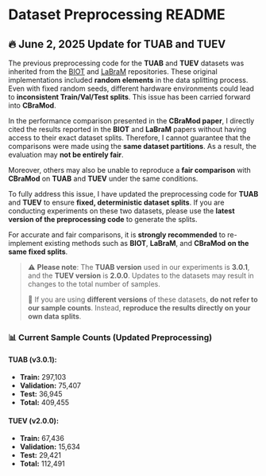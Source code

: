 # Dataset Preprocessing README


## 🔥 June 2, 2025 Update for TUAB and TUEV

The previous preprocessing code for the **TUAB** and **TUEV** datasets was inherited from the [BIOT](https://github.com/ycq091044/BIOT) and [LaBraM](https://github.com/935963004/LaBraM) repositories. These original implementations included **random elements** in the data splitting process. Even with fixed random seeds, different hardware environments could lead to **inconsistent Train/Val/Test splits**. This issue has been carried forward into **CBraMod**.

In the performance comparison presented in the **CBraMod paper**, I directly cited the results reported in the **BIOT** and **LaBraM** papers without having access to their exact dataset splits. Therefore, I cannot guarantee that the comparisons were made using the **same dataset partitions**. As a result, the evaluation may **not be entirely fair**.

Moreover, others may also be unable to reproduce a **fair comparison** with **CBraMod** on **TUAB** and **TUEV** under the same conditions.

To fully address this issue, I have updated the preprocessing code for **TUAB** and **TUEV** to ensure **fixed, deterministic dataset splits**. If you are conducting experiments on these two datasets, please use the **latest version of the preprocessing code** to generate the splits.

For accurate and fair comparisons, it is **strongly recommended** to re-implement existing methods such as **BIOT**, **LaBraM**, and **CBraMod** **on the same fixed splits**.

> ⚠️ **Please note**: The **TUAB version** used in our experiments is **3.0.1**, and the **TUEV version** is **2.0.0**. Updates to the datasets may result in changes to the total number of samples.  
>  
> 📌 If you are using **different versions** of these datasets, **do not refer to our sample counts**. Instead, **reproduce the results directly on your own data splits**.


### 📊 Current Sample Counts (Updated Preprocessing)

#### **TUAB (v3.0.1):**
- **Train:** 297,103  
- **Validation:** 75,407  
- **Test:** 36,945  
- **Total:** 409,455


#### **TUEV (v2.0.0):**
- **Train:** 67,436  
- **Validation:** 15,634  
- **Test:** 29,421  
- **Total:** 112,491  